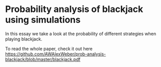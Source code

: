 # Probability analysis of blackjack using simulations

In this essay we take a look at the probability of different strategies when playing blackjack.

To read the whole paper, check it out here https://github.com/AWAlexWeber/prob-analysis-blackjack/blob/master/blackjack.pdf
